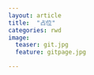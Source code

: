 ```yaml
---
layout: article
title:  "占位"
categories: rwd
image:
  teaser: git.jpg
  feature: gitpage.jpg

---
```







